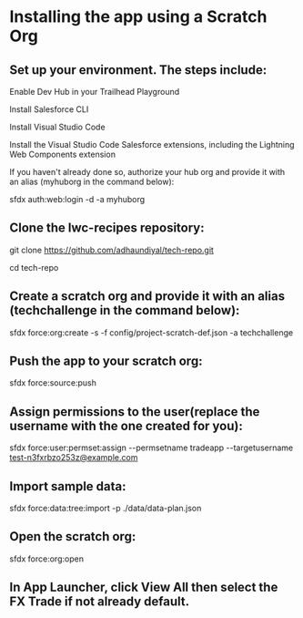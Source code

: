 # Installing the app using a Scratch Org

## Set up your environment. The steps include:
 
Enable Dev Hub in your Trailhead Playground

Install Salesforce CLI

Install Visual Studio Code

Install the Visual Studio Code Salesforce extensions, including the Lightning Web Components extension

If you haven't already done so, authorize your hub org and provide it with an alias (myhuborg in the command below):

sfdx auth:web:login -d -a myhuborg

## Clone the lwc-recipes repository:

git clone https://github.com/adhaundiyal/tech-repo.git

cd tech-repo

## Create a scratch org and provide it with an alias (techchallenge in the command below):

sfdx force:org:create -s -f config/project-scratch-def.json -a techchallenge

## Push the app to your scratch org:

sfdx force:source:push

## Assign permissions to the user(replace the username with the one created for you):

sfdx force:user:permset:assign --permsetname tradeapp  --targetusername test-n3fxrbzo253z@example.com

## Import sample data:

sfdx force:data:tree:import -p ./data/data-plan.json

## Open the scratch org:

sfdx force:org:open

## In App Launcher, click View All then select the FX Trade if not already default.


